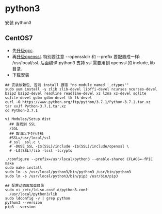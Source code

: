 # python3

安装 python3

## CentOS7

* 先[升级gcc](./gcc.md).
* 再[升级openssl](./openssl.md). 特别要注意 --openssldir 和 --prefix 要配置成一样: /usr/local/ssl. 后面编译 python3 支持 ssl 需要用到 openssl 的 include, lib 目录.
* 下载安装

``` shell
## 安装依赖包, 否则 install 报错 "no module named '_ctypes'"
sudo yum install -y zlib zlib-devel libffi-devel ncurses ncurses-devel bzip2 bzip2-devel readline readline-devel xz lzma xz-devel sqlite sqlite-devel gdbm gdbm-devel tk tk-devel
curl -O https://www.python.org/ftp/python/3.7.1/Python-3.7.1.tar.xz
tar xvJf Python-3.7.1.tar.xz
cd Python-3.7.1

vi Modules/Setup.dist
  ## 查找到 SSL
  /SSL
  ## 取消以下4行注释
  #SSL=/usr/local/ssl
  #_ssl _ssl.c \
  # -DUSE_SSL -I$(SSL)/include -I$(SSL)/include/openssl \
  # -L$(SSL)/lib -lssl -lcrypto
  
./configure --prefix=/usr/local/python3 --enable-shared CFLAGS=-fPIC
make
sudo make install
sudo ln -s /usr/local/python3/bin/python3 /usr/bin/python3
sudo ln -s /usr/local/python3/bin/pip3 /usr/bin/pip3

## 配置动态库加载目录
sudo vi /etc/ld.so.conf.d/python3.conf
  /usr/local/python3/lib
sudo ldconfig -v | grep python
python3 --version
pip3 --version
```
